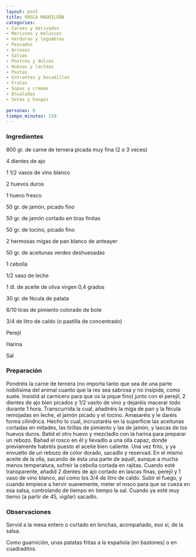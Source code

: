 ```yaml
---
layout: post
title: ROSCA MADRILEÑA
categories:
- Carnes y derivados
- Mariscos y moluscos
- Verduras y legumbres
- Pescados
- Arroces
- Salsas
- Postres y dulces
- Huevos y lacteos
- Pastas
- Entrantes y bocadillos
- Frutas
- Sopas y cremas
- Ensaladas
- Setas y hongos
 
personas: 6 
tiempo_minutos: 120 
---
```

<h3>Ingredientes</h3>
800 gr. de carne de ternera picada muy fina (2 o 3 veces)

4 dientes de ajo

1 1/2 vasos de vino blanco

2 huevos duros

1 huevo fresco

50 gr. de jamón, picado fino

50 gr. de jamón cortado en tiras finitas

50 gr. de tocino, picado fino

2 hermosas migas de pan blanco de anteayer

50 gr. de aceitunas verdes deshuesadas

1 cebolla

1/2 vaso de leche

1 dl. de aceite de oliva virgen 0,4 grados

30 gr. de fécula de patata

8/10 tiras de pimiento colorado de bote

3/4 de litro de caldo (o pastilla de concentrado)

Perejil

Harina

Sal

<h3>Preparación</h3>
Pondréis la carne de ternera (no importa tanto que sea de una parte nobilísima del animal cuanto que la res sea sabrosa y no insípida, como suele. Insistid al carnicero para que os la pique fino) junto con el perejil, 2 dientes de ajo bien picados y 1/2 vasito de vino y dejaréis macerar todo durante 1 hora. Transcurrida la cual, añadiréis la miga de pan y la fécula remojadas en leche, el jamón picado y el tocino. Amasaréis y le daréis forma cilíndrica. Hecho lo cual, incrustaréis en la superficie las aceitunas cortadas en mitades, las tirillas de pimiento y las de jamón, y lascas de los huevos duros. Batid el otro huevo y mezcladlo con la harina para preparar un rebozo. Bañad el rosco en él y llevadlo a una olla capaz, donde previamente habréis puesto el aceite bien caliente. Una vez frito, y ya envuelto de un rebozo de color dorado, sacadlo y reservad. En el mismo aceite de la olla, sacando de ésta una parte de aquél, aunque a mucha menos temperatura, sofreír la cebolla cortada en rajitas. Cuando esté transparente, añadid 2 dientes de ajo cortado en lascas finas, perejil y 1 vaso de vino blanco, así como los 3/4 de litro de caldo. Subir el fuego, y cuando empiece a hervir suavemente, meter el rosco para que se cueza en esa salsa, controlando de tiempo en tiempo la sal. Cuando ya esté muy tierno (a partir de 45, vigilar) sacadlo.

<h3>Observaciones</h3>
Servid a la mesa entero o cortado en lonchas, acompañado, eso sí, de la salsa.

Como guarnición, unas patatas fritas a la española (en bastones) o en cuadraditos.

